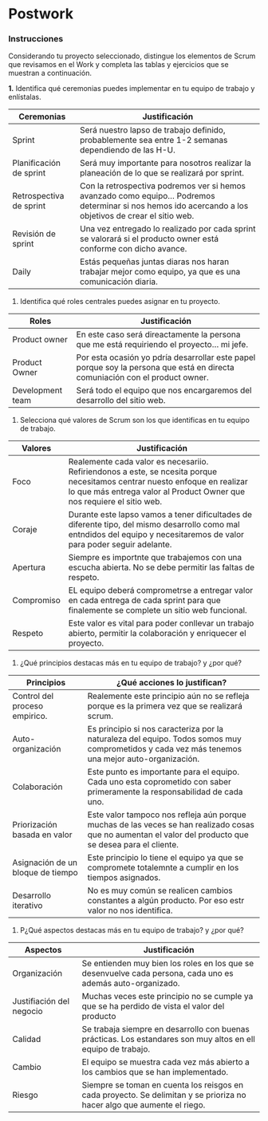 # Postwork

### **Instrucciones**

Considerando tu proyecto seleccionado, distingue los elementos de Scrum que revisamos en el Work y completa las tablas y ejercicios que se muestran a continuación.

**1.** Identifica qué ceremonias puedes implementar en tu equipo de trabajo y enlístalas.

| Ceremonias | Justificación |
| --- | --- |
| Sprint | Será nuestro lapso de trabajo definido, probablemente sea entre 1-2 semanas dependiendo de las H-U. |
| Planificación de sprint | Será muy importante para nosotros realizar la planeación de lo que se realizará por sprint. |
| Retrospectiva de sprint | Con la retrospectiva podremos ver si hemos avanzado como equipo… Podremos determinar si nos hemos ido acercando a los objetivos de crear el sitio web. |
| Revisión de sprint | Una vez entregado lo realizado por cada sprint se valorará si el producto owner está conforme con dicho avance. |
| Daily | Estás pequeñas juntas diaras nos haran trabajar mejor como equipo, ya que es una comunicación diaria. |
1. Identifica qué roles centrales puedes asignar en tu proyecto.

| Roles | Justificación |
| --- | --- |
| Product owner | En este caso será direactamente la persona que me está requiriendo el proyecto… mi jefe. |
| Product Owner | Por esta ocasión yo pdría desarrollar este papel porque soy la persona que está en directa comuniación con el product owner. |
| Development team | Será todo el equipo que nos encargaremos del desarrollo del sitio web. |
1. Selecciona qué valores de Scrum son los que identificas en tu equipo de trabajo.

| Valores | Justificación |
| --- | --- |
| Foco | Realemente cada valor es necesariio. Refiriendonos a este, se ncesita porque necesitamos centrar nuesto enfoque en realizar lo que más entrega valor al Product Owner que nos requiere el sitio web. |
| Coraje | Durante este lapso vamos a tener dificultades de diferente tipo, del mismo desarrollo como mal entndidos del equipo y necesitaremos de valor para poder seguir adelante. |
| Apertura | Siempre es importnte que trabajemos con una escucha abierta. No se debe permitir las faltas de respeto. |
| Compromiso | EL equipo deberá comprometrse a entregar valor en cada entrega de cada sprint para que finalemente se complete un sitio web funcional. |
| Respeto | Este valor es vital para poder conllevar un trabajo abierto, permitir la colaboración y enriquecer el proyecto. |
1. ¿Qué principios destacas más en tu equipo de trabajo? y ¿por qué?


| Principios | ¿Qué acciones lo justifican? |
| --- | --- |
| Control del proceso empirico. | Realemente este principio aún no se refleja porque es la primera vez que se realizará scrum. |
| Auto-organización | Es principio si nos caracteriza por la naturaleza del equipo. Todos somos muy comprometidos y cada vez más tenemos una mejor auto-organización. |
| Colaboración | Este punto es importante para el equipo. Cada uno esta coprometido con saber primeramente la responsabilidad de cada uno. |
| Priorización basada en valor | Este valor tampoco nos refleja aún porque muchas de las veces se han realizado cosas que no aumentan el valor del producto que se desea para el cliente. |
| Asignación de un bloque de tiempo | Este principio lo tiene el equipo ya que se compromete totalemnte a cumplir en los tiempos asignados. |
| Desarrollo iterativo | No es muy común se realicen cambios constantes a algún producto. Por eso estr valor no nos identifica. |
1. P¿Qué aspectos destacas más en tu equipo de trabajo? y ¿por qué?



| Aspectos | Justificación |
| --- | --- |
| Organización | Se entienden muy bien los roles en los que se desenvuelve cada persona, cada uno es además auto-organizado. |
| Justifiación del negocio | Muchas veces este principio no se cumple ya que se ha perdido de vista el valor del producto |
| Calidad  | Se trabaja siempre en desarrollo con buenas prácticas. Los estandares son muy altos en ell equipo de trabajo. |
| Cambio | El equipo se muestra cada vez más abierto a los cambios que se han implementado. |
| Riesgo | Siempre se toman en cuenta los reisgos en cada proyecto. Se delimitan y se prioriza no hacer algo que aumente el riego. |

